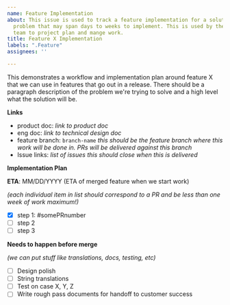 ```yaml
---
name: Feature Implementation
about: This issue is used to track a feature implementation for a solution to a user
  problem that may span days to weeks to implement. This is used by the core Metabase
  team to project plan and mange work.
title: Feature X Implementation
labels: ".Feature"
assignees: ''

---
```


This demonstrates a workflow and implementation plan around feature X that we can use in features that go out in a release. There should be a paragraph description of the problem we're trying to solve and a high level what the solution will be.

**Links**
- product doc: _link to product doc_
- eng doc: _link to technical design doc_
- feature branch: `branch-name` _this should be the feature branch where this work will be done in. PRs will be delivered against this branch_
- Issue links: _list of issues this should close when this is delivered_

**Implementation Plan**

**ETA**: MM/DD/YYYY (ETA of merged feature when we start work)

_(each individual item in list should correspond to a PR and be less than one week of work maximum!)_

- [x] step 1: #somePRnumber
- [ ] step 2
- [ ] step 3

**Needs to happen before merge**

_(we can put stuff like translations, docs, testing, etc)_

- [ ] Design polish
- [ ] String translations
- [ ] Test on case X, Y, Z
- [ ] Write rough pass documents for handoff to customer success
